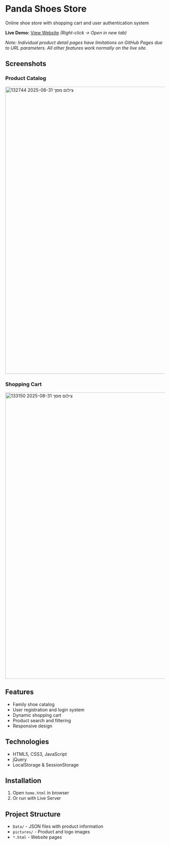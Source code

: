 # Panda Shoes Store
Online shoe store with shopping cart and user authentication system

**Live Demo:** [View Website](https://miriappel.github.io/ecommerce-shoe-store) *(Right-click → Open in new tab)*

*Note: Individual product detail pages have limitations on GitHub Pages due to URL parameters. All other features work normally on the live site.*

## Screenshots

### Product Catalog
<img width="1916" height="906" alt="צילום מסך 2025-08-31 132744" src="https://github.com/user-attachments/assets/2a3d23c2-df80-4d28-90a6-fa29bb96a1bc" />

<br>

### Shopping Cart
<img width="1894" height="904" alt="צילום מסך 2025-08-31 133150" src="https://github.com/user-attachments/assets/fbd39140-0c48-44bf-b54b-ba26f45b8b1f" />

## Features
- Family shoe catalog
- User registration and login system
- Dynamic shopping cart
- Product search and filtering
- Responsive design

## Technologies
- HTML5, CSS3, JavaScript
- jQuery
- LocalStorage & SessionStorage

## Installation
1. Open `home.html` in browser
2. Or run with Live Server

## Project Structure
- `Data/` - JSON files with product information
- `pictures/` - Product and logo images
- `*.html` - Website pages
